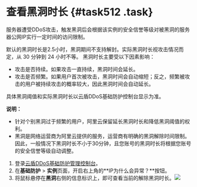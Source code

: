 # 查看黑洞时长 {#task512 .task}

服务器遭受DDoS攻击，触发黑洞后会根据该实例的安全信誉等级对被黑洞的服务器公网IP实行一定时间的访问限制。

默认的黑洞时长是2.5小时，黑洞期间不支持解封。实际黑洞时长视攻击情况而定，从 30 分钟到 24 小时不等。 黑洞时长主要受以下因素影响：

-   攻击是否持续。如果攻击一直持续，黑洞时间会延长。
-   攻击是否频繁。如果用户首次被攻击，黑洞时间会自动缩短；反之，频繁被攻击的用户被持续攻击的概率较大，因此黑洞时间会自动延长。

具体黑洞阈值和实际黑洞时长以云盾DDoS基础防护控制台显示为准。

**说明：** 

-   针对个别黑洞过于频繁的用户，阿里云保留延长黑洞时长和降低黑洞阈值的权利。
-   黑洞是网络运营商为阿里云提供的服务，运营商有明确的黑洞解除时间限制。因此，一般情况下黑洞时长不小于30分钟，且您账号的黑洞时长将根据您账号的安全信誉等级自动调整。

1.  登录[云盾DDoS基础防护管理控制台](https://yundun.console.aliyun.com/?p=ddosnext)。 
2.  在**基础防护** \> **实例**页面，开启右上角的**IP为什么会异常？**按钮。 
3.  将鼠标悬停在**黑洞**右侧的信息标识上，即可查看当前的解除黑洞时长。![](http://static-aliyun-doc.oss-cn-hangzhou.aliyuncs.com/assets/img/79454/154476487034127_zh-CN.png)

 

